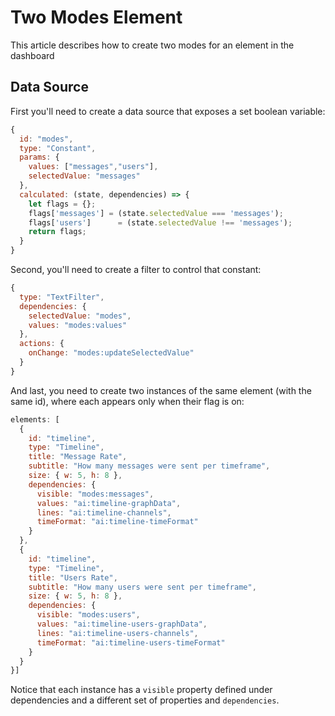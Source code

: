 # Two Modes Element
This article describes how to create two modes for an element in the dashboard

## Data Source
First you'll need to create a data source that exposes a set boolean variable:

```js
{
  id: "modes",
  type: "Constant",
  params: {
    values: ["messages","users"],
    selectedValue: "messages"
  },
  calculated: (state, dependencies) => {
    let flags = {};
    flags['messages'] = (state.selectedValue === 'messages');
    flags['users'] 		= (state.selectedValue !== 'messages');
    return flags;
  }
}
```

Second, you'll need to create a filter to control that constant:

```js
{
  type: "TextFilter",
  dependencies: {
    selectedValue: "modes",
    values: "modes:values"
  },
  actions: {
    onChange: "modes:updateSelectedValue"
  }
}
```

And last, you need to create two instances of the same element (with the same id), where each appears only when their flag is on:

```js
elements: [
  {
    id: "timeline",
    type: "Timeline",
    title: "Message Rate",
    subtitle: "How many messages were sent per timeframe",
    size: { w: 5, h: 8 },
    dependencies: {
      visible: "modes:messages",
      values: "ai:timeline-graphData",
      lines: "ai:timeline-channels",
      timeFormat: "ai:timeline-timeFormat"
    }
  },
  {
    id: "timeline",
    type: "Timeline",
    title: "Users Rate",
    subtitle: "How many users were sent per timeframe",
    size: { w: 5, h: 8 },
    dependencies: {
      visible: "modes:users",
      values: "ai:timeline-users-graphData",
      lines: "ai:timeline-users-channels",
      timeFormat: "ai:timeline-users-timeFormat"
    }
  }
}]
```

Notice that each instance has a `visible` property defined under dependencies and a different set of properties and `dependencies`.